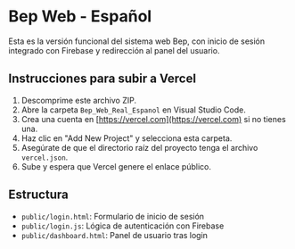 # Bep Web - Español

Esta es la versión funcional del sistema web Bep, con inicio de sesión integrado con Firebase y redirección al panel del usuario.

## Instrucciones para subir a Vercel

1. Descomprime este archivo ZIP.
2. Abre la carpeta `Bep_Web_Real_Espanol` en Visual Studio Code.
3. Crea una cuenta en [https://vercel.com](https://vercel.com) si no tienes una.
4. Haz clic en "Add New Project" y selecciona esta carpeta.
5. Asegúrate de que el directorio raíz del proyecto tenga el archivo `vercel.json`.
6. Sube y espera que Vercel genere el enlace público.

## Estructura

- `public/login.html`: Formulario de inicio de sesión
- `public/login.js`: Lógica de autenticación con Firebase
- `public/dashboard.html`: Panel de usuario tras login
